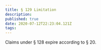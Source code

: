```yaml
---
title: § 129 Limitation
description: 
published: true
date: 2020-07-12T22:23:04.121Z
tags: 
---
```


Claims under § 128 expire according to § 20.